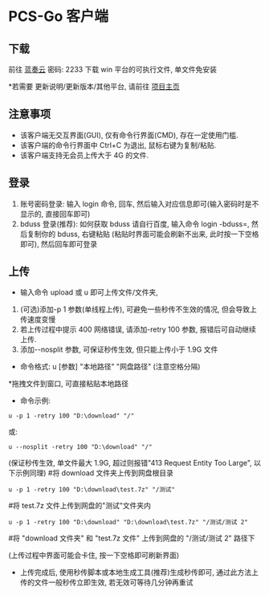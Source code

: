 # PCS-Go 客户端

## 下载

前往 [蓝奏云](https://wwe.lanzoui.com/b01ufs7eb) 密码: 2233 下载 win 平台的可执行文件, 单文件免安装

\*若需要 更新说明/更新版本/其他平台, 请前往 [项目主页](https://github.com/qjfoidnh/BaiduPCS-Go/releases)

## 注意事项

- 该客户端无交互界面(GUI), 仅有命令行界面(CMD), 存在一定使用门槛.
- 该客户端的命令行界面中 Ctrl+C 为退出, 鼠标右键为复制/粘贴.
- 该客户端支持无会员上传大于 4G 的文件.

## 登录

1. 账号密码登录: 输入 login 命令, 回车, 然后输入对应信息即可(输入密码时是不显示的, 直接回车即可)
2. bduss 登录(推荐): 如何获取 bduss 请自行百度, 输入命令 login -bduss=, 然后复制你的 bduss, 右键粘贴 (粘贴时界面可能会刷新不出来, 此时按一下空格即可), 然后回车即可登录

## 上传

- 输入命令 upload 或 u 即可上传文件/文件夹,

1. (可选)添加-p 1 参数(单线程上传), 可避免一些秒传不生效的情况, 但会导致上传速度变慢
2. 若上传过程中提示 400 网络错误, 请添加-retry 100 参数, 报错后可自动继续上传.
3. 添加--nosplit 参数, 可保证秒传生效, 但只能上传小于 1.9G 文件

- 命令格式: u [参数] "本地路径" "网盘路径" (注意空格分隔)

\*拖拽文件到窗口, 可直接粘贴本地路径

- 命令示例:

```plain :no-line-numbers
u -p 1 -retry 100 "D:\download" "/"
```

或:

```plain :no-line-numbers
u --nosplit -retry 100 "D:\download" "/"
```

(保证秒传生效, 单文件最大 1.9G, 超过则报错"413 Request Entity Too Large", 以下示例同理) #将 download 文件夹上传到网盘根目录

```plain :no-line-numbers
u -p 1 -retry 100 "D:\download\test.7z" "/测试"
```

\#将 test.7z 文件上传到网盘的"测试"文件夹内

```plain :no-line-numbers
u -p 1 -retry 100 "D:\download" "D:\download\test.7z" "/测试/测试 2"
```

\#将 "download 文件夹" 和 "test.7z 文件" 上传到网盘的 "/测试/测试 2" 路径下

(上传过程中界面可能会卡住, 按一下空格即可刷新界面)

- 上传完成后, 使用秒传脚本或本地生成工具(推荐)生成秒传即可, 通过此方法上传的文件一般秒传立即生效, 若无效可等待几分钟再重试
